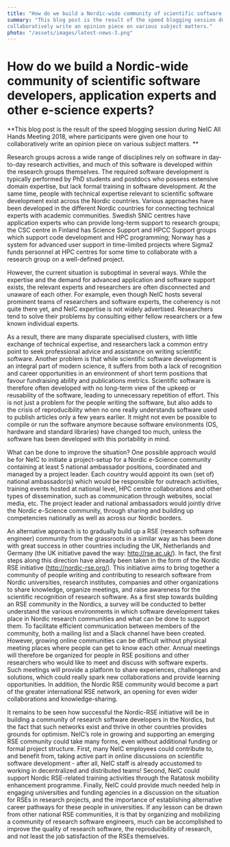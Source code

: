 ```yaml
---
title: "How do we build a Nordic-wide community of scientific software developers, application experts and other e-science experts?"
summary: "This blog post is the result of the speed blogging session during NeIC All Hands Meeting 2018, where participants were given one hour to
collaboratively write an opinion piece on various subject matters."
photo: "/assets/images/latest-news-3.png"
---
```


How do we build a Nordic-wide community of scientific software developers, application experts and other e-science experts?
===============================

**This blog post is the result of the speed blogging session during NeIC All Hands Meeting 2018, where participants were given one hour to
collaboratively write an opinion piece on various subject matters. **

Research groups across a wide range of disciplines rely on software in day-to-day research activities, and much of this software is 
developed within the research groups themselves. The required software development is typically performed by PhD students and postdocs who
possess extensive domain expertise, but lack formal training in software development. At the same time, people with technical expertise 
relevant to scientific software development exist across the Nordic countries. Various approaches have been developed in the different 
Nordic countries for connecting technical experts with academic communities. Swedish SNIC centres have application experts who can provide
long-term support to research groups; the CSC centre in Finland has Science Support and HPCC Support groups which support code development
and HPC programming; Norway has a system for advanced user support in time-limited projects where Sigma2 funds personnel at HPC centres for
some time to collaborate with a research group on a well-defined project.

However, the current situation is suboptimal in several ways. While the expertise and the demand for advanced application and software 
support exists, the relevant experts and researchers are often disconnected and unaware of each other. For example, even though NeIC hosts
several prominent teams of researchers and software experts, the coherency is not quite there yet, and NeIC expertise is not widely
advertised. Researchers tend to solve their problems by consulting either fellow researchers or a few known individual experts. 


As a result, there are many disparate specialised clusters, with little exchange of technical expertise, and researchers lack a common 
entry point to seek professional advice and assistance on writing scientific software. Another problem is that while scientific software 
development is an integral part of modern science, it suffers from both a lack of recognition and career opportunities in an environment of
short term positions that favour fundraising ability and publications metrics. Scientific software is therefore often developed with no 
long-term view of the upkeep or reusability of the software, leading to unnecessary repetition of effort. This is not just a problem for
the people writing the software, but also adds to the crisis of reproducibility when no one really understands software used to publish 
articles only a few years earlier. It might not even be possible to compile or run the software anymore because software environments 
(OS, hardware and standard libraries) have changed too much, unless the software has been developed with this portability in mind.

What can be done to improve the situation? One possible approach would be for NeIC to initiate a project-setup for a Nordic e-Science 
community containing at least 5 national ambassador positions, coordinated and managed by a project leader.  Each country would appoint 
its own (set of) national ambassador(s) which would be responsible for outreach activities, training events hosted at national level, 
HPC centre collaborations and other types of dissemination, such as communication through websites, social media, etc. The project 
leader and national ambassadors would jointly drive the Nordic e-Science community, through sharing and building up competencies
nationally as well as across our Nordic borders.

An alternative approach is to gradually build up a RSE (research software engineer) community from the grassroots in a similar way as 
has been done with great success in other countries including the UK, Netherlands and Germany (the UK initiative paved the way:
http://rse.ac.uk/). In fact, the first steps along this direction have already been taken in the form of the Nordic RSE initiative 
(http://nordic-rse.org/). This initiative aims to bring together a community of people writing and contributing to research software
from Nordic universities, research institutes, companies and other organizations to share knowledge, organize meetings, and raise 
awareness for the scientific recognition of research software. As a first step towards building an RSE community in the Nordics, a
survey will be conducted to better understand the various environments in which software development takes place in Nordic research 
communities and what can be done to support them. To facilitate efficient communication between members of the community, both a mailing
list and a Slack channel have been created. However, growing online communities can be difficult without physical meeting places where 
people can get to know each other. Annual meetings will therefore be organized for people in RSE positions and other researchers who 
would like to meet and discuss with software experts. Such meetings will provide a platform to share experiences, challenges and 
solutions, which could really spark new collaborations and provide learning opportunities. In addition, the Nordic RSE community would
become a part of the greater international RSE network, an opening for even wider collaborations and knowledge-sharing. 

It remains to be seen how successful the Nordic-RSE initiative will be in building a community of research software developers in the 
Nordics, but the fact that such networks exist and thrive in other countries provides grounds for optimism. NeIC’s role in growing and
supporting an emerging RSE community could take many forms, even without additional funding or formal project structure. First, many
NeIC employees could contribute to, and benefit from, taking active part in online discussions on scientific software development - 
after all, NeIC staff is already accustomed to working in decentralized and distributed teams! Second, NeIC could support Nordic 
RSE-related training activities through the Ratatosk mobility enhancement programme. Finally, NeIC could provide much needed help in
engaging universities and funding agencies in a discussion on the situation for RSEs in research projects, and the importance of 
establishing alternative career pathways for these people in universities. If any lesson can be drawn from other national RSE 
communities, it is that by organizing and mobilizing a community of research software engineers, much can be accomplished to improve the
quality of research software, the reproducibility of research, and not least the job satisfaction of the RSEs themselves.
